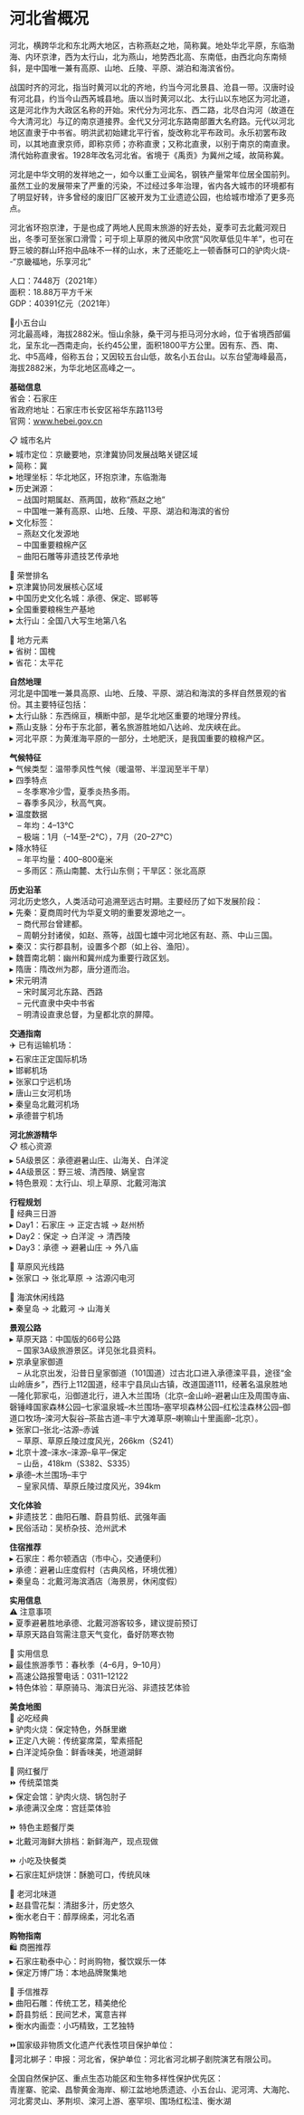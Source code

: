 # 河北省概况  

河北，横跨华北和东北两大地区，古称燕赵之地，简称冀。地处华北平原，东临渤海、内环京津，西为太行山，北为燕山，地势西北高、东南低，由西北向东南倾斜，是中国唯一兼有高原、山地、丘陵、平原、湖泊和海滨省份。  

战国时齐的河北，指当时黄河以北的齐地，约当今河北景县、沧县一带。汉唐时设有河北县，约当今山西芮城县地。唐以当时黄河以北、太行山以东地区为河北道，这是河北作为大政区名称的开始。宋代分为河北东、西二路，北尽白沟河（故道在今大清河北）与辽的南京道接界。金代又分河北东路南部置大名府路。元代以河北地区直隶于中书省。明洪武初始建北平行省，旋改称北平布政司。永乐初罢布政司，以其地直隶京师，即称京师；亦称直隶；又称北直隶，以别于南京的南直隶。清代始称直隶省。1928年改名河北省。省境于《禹贡》为冀州之域，故简称冀。  

河北是中华文明的发祥地之一，如今以重工业闻名，钢铁产量常年位居全国前列。虽然工业的发展带来了严重的污染，不过经过多年治理，省内各大城市的环境都有了明显好转，许多曾经的废旧厂区被开发为工业遗迹公园，也给城市增添了更多亮点。  

河北省环抱京津，于是也成了两地人民周末旅游的好去处，夏季可去北戴河观日出，冬季可至张家口滑雪；可于坝上草原的微风中欣赏“风吹草低见牛羊”，也可在野三坡的群山环抱中品味不一样的山水，末了还能吃上一顿香酥可口的驴肉火烧--“京畿福地，乐享河北”  

人口：7448万（2021年）  
面积：18.88万平方千米  
GDP：40391亿元（2021年）  

🌋小五台山  
河北最高峰，海拔2882米。恒山余脉，桑干河与拒马河分水岭，位于省境西部偏北，呈东北—西南走向，长约45公里，面积1800平方公里。因有东、西、南、北、中5高峰，俗称五台；又因较五台山低，故名小五台山。以东台望海峰最高，海拔2882米，为华北地区高峰之一。  

**基础信息**  
省会：石家庄  
省政府地址：石家庄市长安区裕华东路113号  
官网：<a href="http://www.hebei.gov.cn" target="_blank">www.hebei.gov.cn</a>  

📋 城市名片  
▸ 城市定位：京畿要地，京津冀协同发展战略关键区域  
▸ 简称：冀  
▸ 地理坐标：华北地区，环抱京津，东临渤海  
▸ 历史渊源：  
　– 战国时期属赵、燕两国，故称“燕赵之地”  
　– 中国唯一兼有高原、山地、丘陵、平原、湖泊和海滨的省份  
▸ 文化标签：  
　– 燕赵文化发源地  
　– 中国重要粮棉产区  
　– 曲阳石雕等非遗技艺传承地  

🏅 荣誉排名  
▸ 京津冀协同发展核心区域  
▸ 中国历史文化名城：承德、保定、邯郸等  
▸ 全国重要粮棉生产基地  
▸ 太行山：全国八大写生地第八名  

🌿 地方元素  
▸ 省树：国槐  
▸ 省花：太平花  

**自然地理**  
河北是中国唯一兼具高原、山地、丘陵、平原、湖泊和海滨的多样自然景观的省份。其主要特征包括：  
▸ 太行山脉：东西绵亘，横断中部，是华北地区重要的地理分界线。  
▸ 燕山支脉：分布于东北部，著名旅游胜地如八达岭、龙庆峡在此。  
▸ 河北平原：为黄淮海平原的一部分，土地肥沃，是我国重要的粮棉产区。  

**气候特征**  
▸ 气候类型：温带季风性气候（暖温带、半湿润至半干旱）  
▸ 四季特点  
　– 冬季寒冷少雪，夏季炎热多雨。  
　– 春季多风沙，秋高气爽。  
▸ 温度数据  
　– 年均：4–13℃  
　– 极端：1月（–14至–2℃），7月（20–27℃）  
▸ 降水特征  
　– 年平均量：400–800毫米  
　– 多雨区：燕山南麓、太行山东侧；干旱区：张北高原  

**历史沿革**  
河北历史悠久，人类活动可追溯至远古时期。主要经历了如下发展阶段：  
▸ 先秦：夏商周时代为华夏文明的重要发源地之一。  
　– 商代邢台曾建都。  
　– 周朝分封诸侯，如赵、燕等，战国七雄中河北地区有赵、燕、中山三国。  
▸ 秦汉：实行郡县制，设置多个郡（如上谷、渔阳）。  
▸ 魏晋南北朝：幽州和冀州成为重要行政区划。  
▸ 隋唐：隋改州为郡，唐分道而治。  
▸ 宋元明清  
　– 宋时属河北东路、西路  
　– 元代直隶中央中书省  
　– 明清设直隶总督，为皇都北京的屏障。  

**交通指南**  
✈️ 已有运输机场：  
▸ 石家庄正定国际机场  
▸ 邯郸机场  
▸ 张家口宁远机场  
▸ 唐山三女河机场  
▸ 秦皇岛北戴河机场  
▸ 承德普宁机场  

**河北旅游精华**  
📋 核心资源  
▸ 5A级景区：承德避暑山庄、山海关、白洋淀  
▸ 4A级景区：野三坡、清西陵、娲皇宫  
▸ 特色景观：太行山、坝上草原、北戴河海滨  

**行程规划**  
🌟 经典三日游  
▸ Day1：石家庄 → 正定古城 → 赵州桥  
▸ Day2：保定 → 白洋淀 → 清西陵  
▸ Day3：承德 → 避暑山庄 → 外八庙  

🌟 草原风光线路  
▸ 张家口 → 张北草原 → 沽源闪电河  

🌟 海滨休闲线路  
▸ 秦皇岛 → 北戴河 → 山海关  

**景观公路**  
▸ 草原天路：中国版的66号公路  
　– 国家3A级旅游景区。详见张北县资料。  
▸ 京承皇家御道  
　– 从北京出发，沿昔日皇家御道（101国道）过古北口进入承德滦平县，途径“金山岭唐乡”，西行上112国道，经丰宁县凤山古镇，改道国道111，经著名温泉胜地—隆化郭家屯，沿御道北行，进入木兰围场（北京–金山岭–避暑山庄及周围寺庙、磬锤峰国家森林公园–七家温泉城–木兰围场–塞罕坝森林公园–红松洼森林公园–御道口牧场–滦河大裂谷–茶盐古道–丰宁大滩草原–喇嘛山十里画廊–北京）。  
▸ 张家口–张北–沽源–赤诚  
　– 草原、草原丘陵过度风光，266km（S241）  
▸ 北京十渡–涞水–涞源–阜平–保定  
　– 山岳，418km（S382、S335）  
▸ 承德–木兰围场–丰宁  
　– 皇家风情、草原丘陵过度风光，394km  

**文化体验**  
▸ 非遗技艺：曲阳石雕、蔚县剪纸、武强年画  
▸ 民俗活动：吴桥杂技、沧州武术  

**住宿推荐**  
▸ 石家庄：希尔顿酒店（市中心，交通便利）  
▸ 承德：避暑山庄度假村（古典风格，环境优雅）  
▸ 秦皇岛：北戴河海滨酒店（海景房，休闲度假）  

**实用信息**  
⚠️ 注意事项  
▸ 夏季避暑胜地承德、北戴河游客较多，建议提前预订  
▸ 草原天路自驾需注意天气变化，备好防寒衣物  

🌟 实用信息  
▸ 最佳旅游季节：春秋季（4–6月，9–10月）  
▸ 高速公路报警电话：0311–12122  
▸ 特色体验：草原骑马、海滨日光浴、非遗技艺体验  

**美食地图**  
🍜 必吃经典  
▸ 驴肉火烧：保定特色，外酥里嫩  
▸ 正定八大碗：传统宴席菜，荤素搭配  
▸ 白洋淀炖杂鱼：鲜香味美，地道湖鲜  

🍴 网红餐厅  
⏩ 传统菜馆类  
▸ 保定会馆：驴肉火烧、锅包肘子  
▸ 承德满汉全席：宫廷菜体验  

⏩ 特色主题餐厅类  
▸ 北戴河海鲜大排档：新鲜海产，现点现做  

⏩ 小吃及快餐类  
▸ 石家庄缸炉烧饼：酥脆可口，传统风味  

🍴 老河北味道  
▸ 赵县雪花梨：清甜多汁，历史悠久  
▸ 衡水老白干：醇厚绵柔，河北名酒  

**购物指南**  
🛍️ 商圈推荐  
▸ 石家庄勒泰中心：时尚购物，餐饮娱乐一体  
▸ 保定万博广场：本地品牌聚集地  

🎁 手信推荐  
▸ 曲阳石雕：传统工艺，精美绝伦  
▸ 蔚县剪纸：民间艺术，寓意吉祥  
▸ 衡水内画壶：小巧精致，工艺独特  

⏩国家级非物质文化遗产代表性项目保护单位：  
🔸河北梆子：申报：河北省，保护单位：河北省河北梆子剧院演艺有限公司。  

全国自然保护区、重点生态功能区和生物多样性保护优先区：  
青崖寨、驼梁、昌黎黄金海岸、柳江盆地地质遗迹、小五台山、泥河湾、大海陀、河北雾灵山、茅荆坝、滦河上游、塞罕坝、围场红松洼、衡水湖  
<!-- Last processed: 2025-07-22 03:44:26 -->
